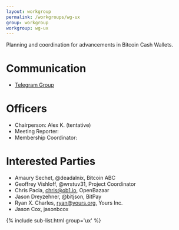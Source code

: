 ```yaml
---
layout: workgroup
permalink: /workgroups/wg-ux
group: workgroup
workgroup: wg-ux
---
```


Planning and coordination for advancements in Bitcoin Cash Wallets.

# Communication

* [Telegram Group](https://t.me/joinchat/HCYr51JoLxqWxEgKLR5d5w)

# Officers

 * Chairperson: Alex K. (tentative)
 * Meeting Reporter:
 * Membership Coordinator:

# Interested Parties

- Amaury Sechet, @deadalnix, Bitcoin ABC
- Geoffrey Vishloff, @wrstuv31, Project Coordinator
- Chris Pacia, chris@ob1.io, OpenBazaar
- Jason Dreyzehner, @bitjson, BitPay
- Ryan X. Charles, ryan@yours.org, Yours Inc.
- Jason Cox, jasonbcox

{% include sub-list.html group='ux' %}

